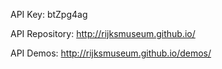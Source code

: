 API Key: btZpg4ag

API Repository:
http://rijksmuseum.github.io/

API Demos:
http://rijksmuseum.github.io/demos/